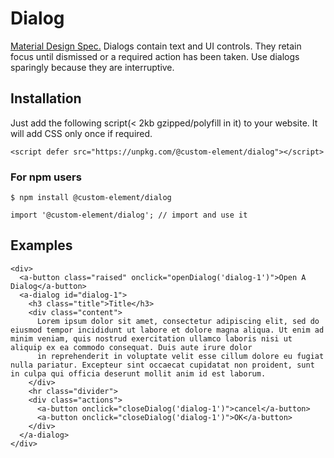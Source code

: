 # Dialog
[Material Design Spec.](https://material.io/guidelines/components/dialogs.html#dialogs-specs)
Dialogs contain text and UI controls. They retain focus until dismissed or a required action has been taken. Use dialogs sparingly because they are interruptive.

## Installation

Just add the following script(< 2kb gzipped/polyfill in it) to your website. It will add CSS only once if required.

```
<script defer src="https://unpkg.com/@custom-element/dialog"></script>
```

### For npm users
```
$ npm install @custom-element/dialog

import '@custom-element/dialog'; // import and use it
```

## Examples
```
<div>
  <a-button class="raised" onclick="openDialog('dialog-1')">Open A Dialog</a-button>
  <a-dialog id="dialog-1">
    <h3 class="title">Title</h3>
    <div class="content">
      Lorem ipsum dolor sit amet, consectetur adipiscing elit, sed do eiusmod tempor incididunt ut labore et dolore magna aliqua. Ut enim ad minim veniam, quis nostrud exercitation ullamco laboris nisi ut aliquip ex ea commodo consequat. Duis aute irure dolor
      in reprehenderit in voluptate velit esse cillum dolore eu fugiat nulla pariatur. Excepteur sint occaecat cupidatat non proident, sunt in culpa qui officia deserunt mollit anim id est laborum.
    </div>
    <hr class="divider">
    <div class="actions">
      <a-button onclick="closeDialog('dialog-1')">cancel</a-button>
      <a-button onclick="closeDialog('dialog-1')">OK</a-button>
    </div>
  </a-dialog>
</div>
```
